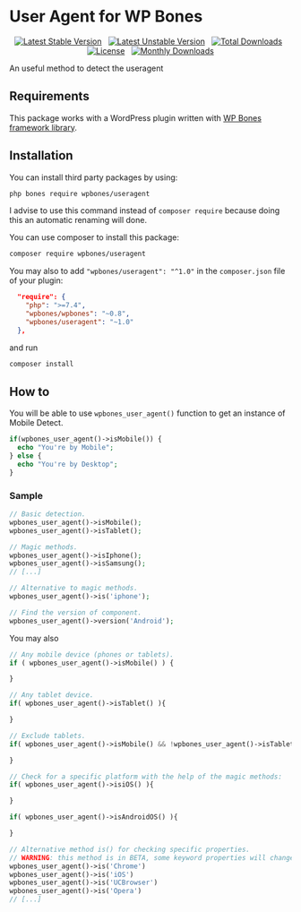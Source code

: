 # User Agent for WP Bones

<div align="center">

[![Latest Stable Version](https://poser.pugx.org/wpbones/useragent/v/stable?style=for-the-badge)](https://packagist.org/packages/wpbones/useragent) &nbsp;
[![Latest Unstable Version](https://poser.pugx.org/wpbones/useragent/v/unstable?style=for-the-badge)](https://packagist.org/packages/wpbones/useragent) &nbsp;
[![Total Downloads](https://poser.pugx.org/wpbones/useragent/downloads?style=for-the-badge)](https://packagist.org/packages/wpbones/useragent) &nbsp;
[![License](https://poser.pugx.org/wpbones/useragent/license?style=for-the-badge)](https://packagist.org/packages/wpbones/useragent) &nbsp;
[![Monthly Downloads](https://poser.pugx.org/wpbones/useragent/d/monthly?style=for-the-badge)](https://packagist.org/packages/wpbones/useragent)

</div>

An useful method to detect the useragent

## Requirements

This package works with a WordPress plugin written with [WP Bones framework library](https://github.com/wpbones/WPBones).

## Installation

You can install third party packages by using:

```sh copy
php bones require wpbones/useragent
```

I advise to use this command instead of `composer require` because doing this an automatic renaming will done.

You can use composer to install this package:

```sh copy
composer require wpbones/useragent
```

You may also to add `"wpbones/useragent": "^1.0"` in the `composer.json` file of your plugin:

```json copy filename="composer.json" {4}
  "require": {
    "php": ">=7.4",
    "wpbones/wpbones": "~0.8",
    "wpbones/useragent": "~1.0"
  },
```

and run

```sh copy
composer install
```

## How to

You will be able to use `wpbones_user_agent()` function to get an instance of Mobile Detect.

```php copy
if(wpbones_user_agent()->isMobile()) {
  echo "You're by Mobile";
} else {
  echo "You're by Desktop";
}
```

### Sample

```php copy
// Basic detection.
wpbones_user_agent()->isMobile();
wpbones_user_agent()->isTablet();

// Magic methods.
wpbones_user_agent()->isIphone();
wpbones_user_agent()->isSamsung();
// [...]

// Alternative to magic methods.
wpbones_user_agent()->is('iphone');

// Find the version of component.
wpbones_user_agent()->version('Android');
```

You may also

```php copy
// Any mobile device (phones or tablets).
if ( wpbones_user_agent()->isMobile() ) {

}

// Any tablet device.
if( wpbones_user_agent()->isTablet() ){

}

// Exclude tablets.
if( wpbones_user_agent()->isMobile() && !wpbones_user_agent()->isTablet() ){

}

// Check for a specific platform with the help of the magic methods:
if( wpbones_user_agent()->isiOS() ){

}

if( wpbones_user_agent()->isAndroidOS() ){

}

// Alternative method is() for checking specific properties.
// WARNING: this method is in BETA, some keyword properties will change in the future.
wpbones_user_agent()->is('Chrome')
wpbones_user_agent()->is('iOS')
wpbones_user_agent()->is('UCBrowser')
wpbones_user_agent()->is('Opera')
// [...]
```
